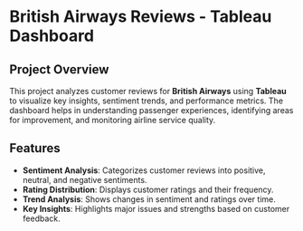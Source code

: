 # British Airways Reviews - Tableau Dashboard

##  Project Overview
This project analyzes customer reviews for **British Airways** using **Tableau** to visualize key insights, sentiment trends, and performance metrics. The dashboard helps in understanding passenger experiences,
identifying areas for improvement, and monitoring airline service quality.

## Features
- **Sentiment Analysis**: Categorizes customer reviews into positive, neutral, and negative sentiments.
- **Rating Distribution**: Displays customer ratings and their frequency.
- **Trend Analysis**: Shows changes in sentiment and ratings over time.
- **Key Insights**: Highlights major issues and strengths based on customer feedback.




